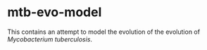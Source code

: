 # mtb-evo-model
This contains an attempt to model the evolution of the evolution of *Mycobacterium tuberculosis*.
